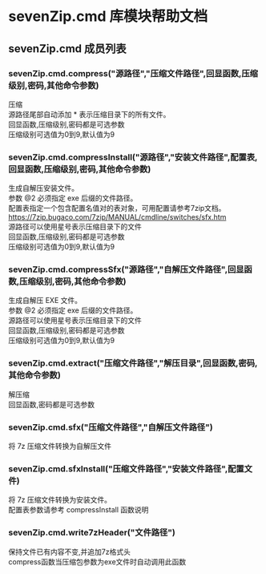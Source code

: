# sevenZip.cmd 库模块帮助文档

<a id="sevenZip.cmd"></a>
## sevenZip.cmd 成员列表


<a id="sevenZip.cmd.compress"></a>
### sevenZip.cmd.compress("源路径","压缩文件路径",回显函数,压缩级别,密码,其他命令参数) 
 压缩  
源路径尾部自动添加 \* 表示压缩目录下的所有文件。  
回显函数,压缩级别,密码都是可选参数  
压缩级别可选值为0到9,默认值为9

<a id="sevenZip.cmd.compressInstall"></a>
### sevenZip.cmd.compressInstall("源路径","安装文件路径",配置表,回显函数,压缩级别,密码,其他命令参数) 
 生成自解压安装文件。  
参数 @2 必须指定 exe 后缀的文件路径。  
配置表指定一个包含配置名值对的表对象，可用配置请参考7zip文档。  
https://7zip.bugaco.com/7zip/MANUAL/cmdline/switches/sfx.htm  
源路径可以使用星号表示压缩目录下的文件  
回显函数,压缩级别,密码都是可选参数  
压缩级别可选值为0到9,默认值为9

<a id="sevenZip.cmd.compressSfx"></a>
### sevenZip.cmd.compressSfx("源路径","自解压文件路径",回显函数,压缩级别,密码,其他命令参数) 
 生成自解压 EXE 文件。  
参数 @2 必须指定 exe 后缀的文件路径。  
源路径可以使用星号表示压缩目录下的文件  
回显函数,压缩级别,密码都是可选参数  
压缩级别可选值为0到9,默认值为9

<a id="sevenZip.cmd.extract"></a>
### sevenZip.cmd.extract("压缩文件路径","解压目录",回显函数,密码,其他命令参数) 
 解压缩  
回显函数,密码都是可选参数

<a id="sevenZip.cmd.sfx"></a>
### sevenZip.cmd.sfx("压缩文件路径","自解压文件路径") 
 将 7z 压缩文件转换为自解压文件

<a id="sevenZip.cmd.sfxInstall"></a>
### sevenZip.cmd.sfxInstall("压缩文件路径","安装文件路径",配置文件) 
 将 7z 压缩文件转换为安装文件。  
配置表参数请参考 compressInstall 函数说明

<a id="sevenZip.cmd.write7zHeader"></a>
### sevenZip.cmd.write7zHeader("文件路径") 
 保持文件已有内容不变,并追加7z格式头  
compress函数当压缩包参数为exe文件时自动调用此函数
